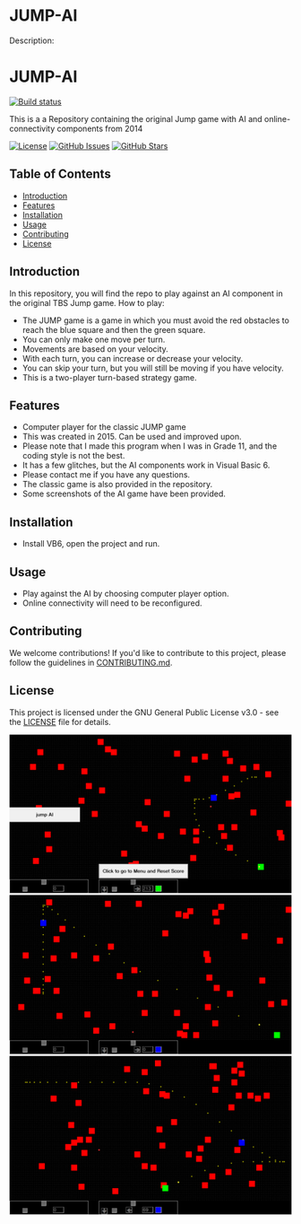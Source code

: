 # JUMP-AI



Description:


# JUMP-AI
[![Build status](https://ci.appveyor.com/api/projects/status/yc3leb1t5t6ue01i?svg=true)]()

This is a a Repository containing the original Jump game with AI and online-connectivity components from 2014 

[![License](https://img.shields.io/badge/License-GNU%20GPL-blue.svg)](https://opensource.org/licenses/MIT)
[![GitHub Issues](https://img.shields.io/github/issues/VoarL/JUMP-AI.svg)](https://github.com/VoarL/Love-PCB/issues)
[![GitHub Stars](https://img.shields.io/github/stars/VoarL/JUMP-AI.svg)](https://github.com/VoarL/Love-PCB/stargazers)

## Table of Contents

- [Introduction](#introduction)
- [Features](#features)
- [Installation](#installation)
- [Usage](#usage)
- [Contributing](#contributing)
- [License](#license)

## Introduction

In this repository, you will find the repo to play against an AI component in the original TBS Jump game.
How to play:
- The JUMP game is a game in which you must avoid the red obstacles to reach the blue square and then the green square. 
- You can only make one move per turn.  
- Movements are based on your velocity. 
- With each turn, you can increase or decrease your velocity.
- You can skip your turn, but you will still be moving if you have velocity. 
- This is a two-player turn-based strategy game.


## Features

- Computer player for the classic JUMP game
- This was created in 2015. Can be used and improved upon.
- Please note that I made this program when I was in Grade 11, and the coding style is not the best.
- It has a few glitches, but the AI components work in Visual Basic 6. 
- Please contact me if you have any questions.
- The classic game is also provided in the repository. 
- Some screenshots of the AI game have been provided.

## Installation

- Install VB6, open the project and run.
  
## Usage

- Play against the AI by choosing computer player option.
- Online connectivity will need to be reconfigured.
  
## Contributing

We welcome contributions! If you'd like to contribute to this project, please follow the guidelines in [CONTRIBUTING.md](CONTRIBUTING.md).

## License

This project is licensed under the GNU General Public License v3.0 - see the [LICENSE](LICENSE) file for details.

![alt text](https://github.com/VoarL/JUMP-AI/blob/master/Images/JumpAI1.png?raw=true)
![alt text](https://github.com/VoarL/JUMP-AI/blob/master/Images/JumpAI2.png?raw=true)
![alt text](https://github.com/VoarL/JUMP-AI/blob/master/Images/JumpAI3.png?raw=true)


